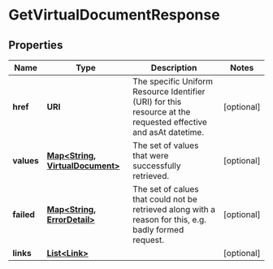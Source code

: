 

# GetVirtualDocumentResponse


## Properties

| Name | Type | Description | Notes |
|------------ | ------------- | ------------- | -------------|
|**href** | **URI** | The specific Uniform Resource Identifier (URI) for this resource at the requested effective and asAt datetime. |  [optional] |
|**values** | [**Map&lt;String, VirtualDocument&gt;**](VirtualDocument.md) | The set of values that were successfully retrieved. |  [optional] |
|**failed** | [**Map&lt;String, ErrorDetail&gt;**](ErrorDetail.md) | The set of calues that could not be retrieved along with a reason for this, e.g. badly formed request. |  [optional] |
|**links** | [**List&lt;Link&gt;**](Link.md) |  |  [optional] |



